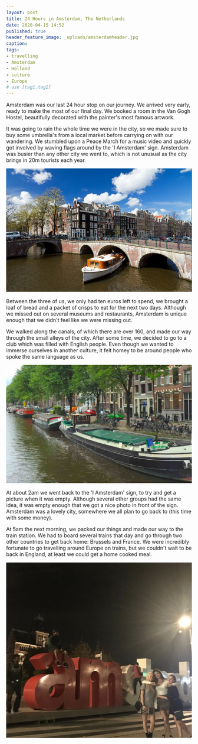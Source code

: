 ```yaml
---
layout: post
title: 24 Hours in Amsterdam, The Netherlands
date: 2020-04-15 14:52
published: true
header_feature_image: _uploads/amsterdamheader.jpg
caption:
tags:    
- travelling
- Amsterdam
- Holland
- culture
- Europe
# use [tag1,tag2]
---
```


Amsterdam was our last 24 hour stop on our journey. We arrived very early, ready to make the most of our final day. We booked a room in the Van Gogh Hostel, beautifully decorated with the painter's most famous artwork.

It was going to rain the whole time we were in the city, so we made sure to buy some umbrella's from a local market before carrying on with our wandering. We stumbled upon a Peace March for a music video and quickly got involved by waving flags around by the 'I Amsterdam' sign. Amsterdam was busier than any other city we went to, which is not unusual as the city brings in 20m tourists each year.

[![Bridge](/_uploads/bridgecanal.jpg)](/_uploads/bridgecanal.jpg)

Between the three of us, we only had ten euros left to spend, we brought a loaf of bread and a packet of crisps to eat for the next two days. Although we missed out on several museums and restaurants, Amsterdam is unique enough that we didn't feel like we were missing out.

We walked along the canals, of which there are over 160, and made our way through the small alleys of the city. After some time, we decided to go to a club which was filled with English people. Even though we wanted to immerse ourselves in another culture, it felt homey to be around people who spoke the same language as us.

[![The Canals](/_uploads/canals.jpg)](/_uploads/canals.jpg)

At about 2am we went back to the 'I Amsterdam' sign, to try and get a picture when it was empty. Although several other groups had the same idea, it was empty enough that we got a nice photo in front of the sign. Amsterdam was a lovely city, somewhere we all plan to go back to (this time with some money).

At 5am the next morning, we packed our things and made our way to the train station. We had to board several trains that day and go through two other countries to get back home: Brussels and France. We were incredibly fortunate to go travelling around Europe on trains, but we couldn't wait to be back in England, at least we could get a home cooked meal.

[![The I Amsterdam Sign](/_uploads/sign.jpg)](/_uploads/sign.jpg)
